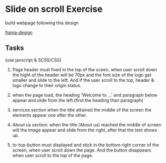 # Slide on scroll Exercise

build webpage following this design

[figma-design](https://www.figma.com/file/HKNu59SVWodvCIhnTDgSGO0a/effects-on-scroll?node-id=0%3A1)

## Tasks

(use javscript & SCSS/CSS)

1. Page header must fixed in the top of the sceen, when user scroll down the hight of the header will be 70px and the font size of the logo get smaller and slide to the left. And if the user scroll to the top, header & logo change to their origin status.

1. when the page load, the heading 'Welcome to ...' and paragraph below appear and slide from the left.(first the heading than paragraph)

1. services section when the title attained the middle of the screen the elements appear one after the other.

1. About us section: when the title (About us) reached the middle of screen will the image appear and slide from the right, after that the text shows up.

1. to-top-button must displayed and stick in the bottom right corner of the screen, when user scroll down the page. And the button disappears when user scroll to the top of the page.
